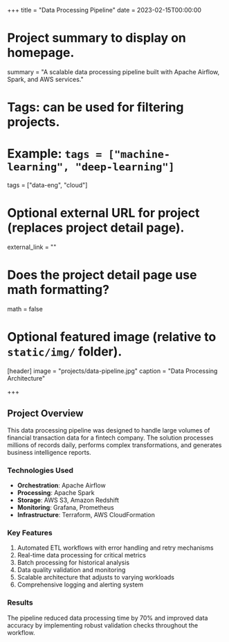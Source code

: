 +++
title = "Data Processing Pipeline"
date = 2023-02-15T00:00:00

# Project summary to display on homepage.
summary = "A scalable data processing pipeline built with Apache Airflow, Spark, and AWS services."

# Tags: can be used for filtering projects.
# Example: `tags = ["machine-learning", "deep-learning"]`
tags = ["data-eng", "cloud"]

# Optional external URL for project (replaces project detail page).
external_link = ""

# Does the project detail page use math formatting?
math = false

# Optional featured image (relative to `static/img/` folder).
[header]
image = "projects/data-pipeline.jpg"
caption = "Data Processing Architecture"

+++

## Project Overview

This data processing pipeline was designed to handle large volumes of financial transaction data for a fintech company. The solution processes millions of records daily, performs complex transformations, and generates business intelligence reports.

### Technologies Used

* **Orchestration**: Apache Airflow
* **Processing**: Apache Spark
* **Storage**: AWS S3, Amazon Redshift
* **Monitoring**: Grafana, Prometheus
* **Infrastructure**: Terraform, AWS CloudFormation

### Key Features

1. Automated ETL workflows with error handling and retry mechanisms
2. Real-time data processing for critical metrics
3. Batch processing for historical analysis
4. Data quality validation and monitoring
5. Scalable architecture that adjusts to varying workloads
6. Comprehensive logging and alerting system

### Results

The pipeline reduced data processing time by 70% and improved data accuracy by implementing robust validation checks throughout the workflow.
